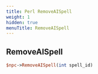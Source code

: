 ```yaml
---
title: Perl RemoveAISpell
weight: 1
hidden: true
menuTitle: RemoveAISpell
---
```

## RemoveAISpell
```perl
$npc->RemoveAISpell(int spell_id)
```